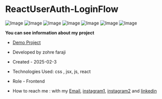 # ReactUserAuth-LoginFlow

![Image](https://github.com/user-attachments/assets/1dedd328-cad6-4b50-b149-5ce9aa71800b)
![Image](https://github.com/user-attachments/assets/0d6317ea-6cfa-4c47-bc69-cc4440c0de1c)
![Image](https://github.com/user-attachments/assets/e33775bc-74b6-4592-ac84-0b5f46e17ce7)
![Image](https://github.com/user-attachments/assets/b4a7d85a-ac35-4ddb-8c8f-32718d7e6942)
![Image](https://github.com/user-attachments/assets/68951fdf-78b8-41ca-b72c-574a9d1d7779)
![Image](https://github.com/user-attachments/assets/8a1edefb-3d41-42c2-8053-02c98aebdfa4)
![Image](https://github.com/user-attachments/assets/0a8ba2a6-17d4-41d8-81c8-2c5cbc86d824)

**You can see information about my project**
- [Demo Project](https://profile-card-react-tau.vercel.app/)

- Developed by zohre faraji

- Created - 2025-02-3

- Technologies Used: css , jsx, js, react

- Role - Frontend

- How to reach me : with my [Email](mailto:zohre.faraji.212@gmail.com), [instagram1](https://www.instagram.com/zohrefarajii212?igsh=MXkxdDgzY3dtcmZyaA==), [instagram2](https://www.instagram.com/zohrefaraji212/) and [linkedin](https://www.linkedin.com/in/zohre-faraji-41822315a/)
